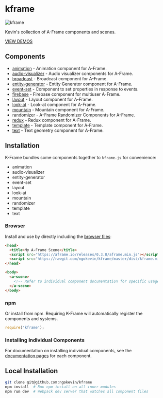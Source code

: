 # kframe

![kframe](https://cloud.githubusercontent.com/assets/674727/15790659/69860590-2987-11e6-9511-65c28e583c6f.png)

Kevin's collection of A-Frame components and scenes.

[VIEW DEMOS](https://ngokevin.github.io/kframe/)

## Components

- [animation](https:/github.com/ngokevin/kframe/tree/master/components/animation/) - Animation component for A-Frame.
- [audio-visualizer](https:/github.com/ngokevin/kframe/tree/master/components/audio-visualizer/) - Audio visualizer components for A-Frame.
- [broadcast](https:/github.com/ngokevin/kframe/tree/master/components/broadcast/) - Broadcast component for A-Frame.
- [entity-generator](https:/github.com/ngokevin/kframe/tree/master/components/entity-generator/) - Entity Generator component for A-Frame.
- [event-set](https:/github.com/ngokevin/kframe/tree/master/components/event-set/) - Component to set properties in response to events.
- [firebase](https:/github.com/ngokevin/kframe/tree/master/components/firebase/) - Firebase component for multiuser A-Frame.
- [layout](https:/github.com/ngokevin/kframe/tree/master/components/layout/) - Layout component for A-Frame.
- [look-at](https:/github.com/ngokevin/kframe/tree/master/components/look-at/) - Look-at component for A-Frame.
- [mountain](https:/github.com/ngokevin/kframe/tree/master/components/mountain/) - Mountain component for A-Frame.
- [randomizer](https:/github.com/ngokevin/kframe/tree/master/components/randomizer/) - A-Frame Randomizer Components for A-Frame.
- [redux](https:/github.com/ngokevin/kframe/tree/master/components/redux/) - Redux component for A-Frame.
- [template](https:/github.com/ngokevin/kframe/tree/master/components/template/) - Template component for A-Frame.
- [text](https:/github.com/ngokevin/kframe/tree/master/components/text/) - Text geometry component for A-Frame.


## Installation

K-Frame bundles some components together to `kframe.js` for convenience:

- animation
- audio-visualizer
- entity-generator
- event-set
- layout
- look-at
- mountain
- randomizer
- template
- text


### Browser

Install and use by directly including the [browser files](dist):

```html
<head>
  <title>My A-Frame Scene</title>
  <script src="https://aframe.io/releases/0.3.0/aframe.min.js"></script>
  <script src="https://rawgit.com/ngokevin/kframe/master/dist/kframe.min.js"></script>
</head>

<body>
  <a-scene>
    <!-- Refer to individual component documentation for specific usage. -->
  </a-scene>
</body>
```

### npm

Or install from npm. Requiring K-Frame will automatically register the
components and systems.

```js
require('kframe');
```

### Installing Individual Components

For documentation on installing individual components, see the [documentation
pages](#components) for each component.

## Local Installation

```bash
git clone git@github.com:ngokevin/kframe
npm install  # Run npm install on all inner modules
npm run dev  # Webpack dev server that watches all component files
```
